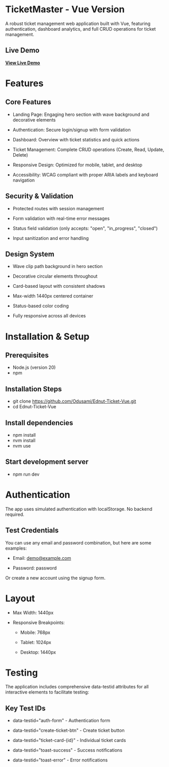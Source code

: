 # TicketMaster - Vue Version

A robust ticket management web application built with Vue, featuring authentication, dashboard analytics, and full CRUD operations for ticket management.

## Live Demo

**[View Live Demo](https://odusami.github.io/Ednut-Ticket-React/)**

# Features

## Core Features

- Landing Page: Engaging hero section with wave background and decorative elements

- Authentication: Secure login/signup with form validation

- Dashboard: Overview with ticket statistics and quick actions

- Ticket Management: Complete CRUD operations (Create, Read, Update, Delete)

- Responsive Design: Optimized for mobile, tablet, and desktop

- Accessibility: WCAG compliant with proper ARIA labels and keyboard navigation

## Security & Validation

- Protected routes with session management

- Form validation with real-time error messages

- Status field validation (only accepts: "open", "in_progress", "closed")

- Input sanitization and error handling

## Design System

- Wave clip path background in hero section

- Decorative circular elements throughout

- Card-based layout with consistent shadows

- Max-width 1440px centered container

- Status-based color coding

- Fully responsive across all devices

# Installation & Setup

## Prerequisites

- Node.js (version 20)
- npm

## Installation Steps

- git clone https://github.com/Odusami/Ednut-Ticket-Vue.git
- cd Ednut-Ticket-Vue

## Install dependencies

- npm install
- nvm install
- nvm use

## Start development server

- npm run dev

# Authentication

The app uses simulated authentication with localStorage. No backend required.

## Test Credentials

You can use any email and password combination, but here are some examples:

- Email: demo@example.com

- Password: password

Or create a new account using the signup form.

# Layout

- Max Width: 1440px

- Responsive Breakpoints:

  - Mobile: 768px

  - Tablet: 1024px

  - Desktop: 1440px

# Testing

The application includes comprehensive data-testid attributes for all interactive elements to facilitate testing:

## Key Test IDs

- data-testid="auth-form" - Authentication form

- data-testid="create-ticket-btn" - Create ticket button

- data-testid="ticket-card-{id}" - Individual ticket cards

- data-testid="toast-success" - Success notifications

- data-testid="toast-error" - Error notifications
